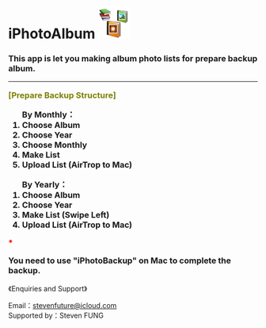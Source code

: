 # iPhotoAlbum <img src="ICON64.png">
<h3>
  This app is let you making album photo lists for prepare backup album.
  <hr>
  <p style="color: rgb(127, 127, 0);">[Prepare Backup Structure]</p>
  <ol>By Monthly：
  <li>Choose Album</li>
  <li>Choose Year</li>
  <li>Choose Monthly</li>
  <li>Make List</li>
  <li>Upload List (AirTrop to Mac)</li>
  </ol>
  <ol>By Yearly：
  <li>Choose Album</li>
  <li>Choose Year</li>
  <li>Make List (Swipe Left)</li>
  <li>Upload List (AirTrop to Mac)</li>
  </ol>
  <p style="color: rgb(255, 0, 0);">*</p>You need to use "iPhotoBackup" on Mac to complete the backup.
</h3>
<p>《Enquiries and Support》</p>
Email：<a href="mailto:stevenfuture@icloud.com">stevenfuture@icloud.com</a>
<br>
Supported by：Steven FUNG
